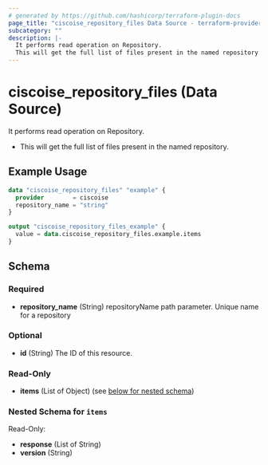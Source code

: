 ```yaml
---
# generated by https://github.com/hashicorp/terraform-plugin-docs
page_title: "ciscoise_repository_files Data Source - terraform-provider-ciscoise"
subcategory: ""
description: |-
  It performs read operation on Repository.
  This will get the full list of files present in the named repository.
---
```


# ciscoise_repository_files (Data Source)

It performs read operation on Repository.

- This will get the full list of files present in the named repository.

## Example Usage

```terraform
data "ciscoise_repository_files" "example" {
  provider        = ciscoise
  repository_name = "string"
}

output "ciscoise_repository_files_example" {
  value = data.ciscoise_repository_files.example.items
}
```

<!-- schema generated by tfplugindocs -->
## Schema

### Required

- **repository_name** (String) repositoryName path parameter. Unique name for a repository

### Optional

- **id** (String) The ID of this resource.

### Read-Only

- **items** (List of Object) (see [below for nested schema](#nestedatt--items))

<a id="nestedatt--items"></a>
### Nested Schema for `items`

Read-Only:

- **response** (List of String)
- **version** (String)


